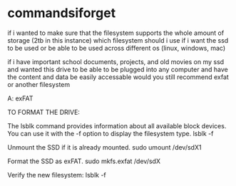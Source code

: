 # commandsiforget

if i wanted to make sure that the filesystem supports the whole amount of storage (2tb in this instance) which filesystem should i use  if i want the ssd to be used or be able to be used across different os (linux, windows, mac)

if i have important school documents, projects, and old movies on my ssd and wanted this drive to be able to be plugged into any computer and have the content and data be easily accessable would you still recommend exfat or another filesystem

A: exFAT

TO FORMAT THE DRIVE:

The lsblk command provides information about all available block devices. You can use it with the -f option to display the filesystem type.
  lsblk -f

Unmount the SSD if it is already mounted.
  sudo umount /dev/sdX1

Format the SSD as exFAT.
  sudo mkfs.exfat /dev/sdX

Verify the new filesystem:
  lsblk -f
